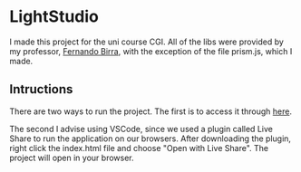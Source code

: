 # LightStudio
I made this project for the uni course CGI. All of the libs were provided by my professor, [Fernando Birra](https://www.di.fct.unl.pt/pessoas/docentes/fernando-pedro-reino-da-silva-birra), with the exception of the file prism.js, which I made.

## Intructions
There are two ways to run the project.
The first is to access it through [here](https://the-kob.github.io/LightStudioCGI/).

The second I advise using VSCode, since we used a plugin called Live Share to run the application on our browsers. After downloading the plugin, right click the index.html file and choose "Open with Live Share". The project will open in your browser.
